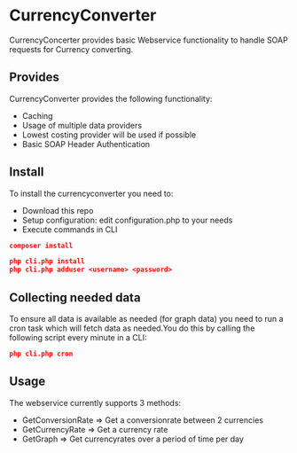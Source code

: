 # CurrencyConverter

CurrencyConcerter provides basic Webservice functionality to handle SOAP requests for Currency converting. 

## Provides
CurrencyConverter provides the following functionality:
- Caching
- Usage of multiple data providers
- Lowest costing provider will be used if  possible
- Basic SOAP Header Authentication

## Install
To install the currencyconverter you need to:
 - Download this repo
 - Setup configuration: edit configuration.php to your needs
 - Execute commands in CLI
```json
composer install
```
```json
php cli.php install
php cli.php adduser <username> <password>
```

## Collecting needed data
To ensure all data is available as needed (for graph data) you need to run a cron task which will fetch data as needed.You do this by calling 
the following script every minute in a CLI:
```json
php cli.php cron
```
## Usage
The webservice currently supports 3 methods:
 - GetConversionRate => Get a conversionrate between 2 currencies
 - GetCurrencyRate => Get a currency rate
 - GetGraph => Get currencyrates over a period of time per day
